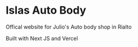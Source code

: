 # Islas Auto Body

Offical website for Julio's Auto body shop in Rialto 

Built with Next JS and Vercel
